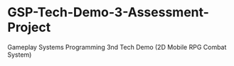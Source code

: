 # GSP-Tech-Demo-3-Assessment-Project
Gameplay Systems Programming 3nd Tech Demo (2D Mobile RPG Combat System)
